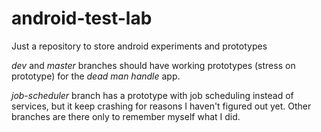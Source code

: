# android-test-lab
Just a repository to store android experiments and prototypes 

_dev_ and _master_ branches should have working prototypes (stress on prototype) for the *dead man handle* app.

_job-scheduler_ branch has a prototype with job scheduling instead of services, but it keep crashing for reasons I haven't figured out yet.
Other branches are there only to remember myself what I did. 
